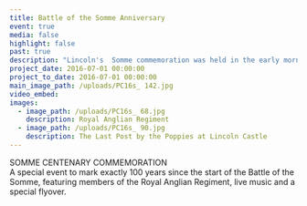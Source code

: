 ```yaml
---
title: Battle of the Somme Anniversary
event: true
media: false
highlight: false
past: true
description: "Lincoln's  Somme commemoration was held in the early morning on 1st July 2016 as part of the national centenary anniversary events held across the country at the exact hour when battle commenced one hundred years before."
project_date: 2016-07-01 00:00:00
project_to_date: 2016-07-01 00:00:00
main_image_path: /uploads/PC16s_ 142.jpg
video_embed:
images:
  - image_path: /uploads/PC16s_ 68.jpg
    description: Royal Anglian Regiment
  - image_path: /uploads/PC16s_ 90.jpg
    description: The Last Post by the Poppies at Lincoln Castle
---
```



SOMME CENTENARY COMMEMORATION
<br>A special event to mark exactly 100 years since the start of the Battle of the Somme, featuring members of the Royal Anglian Regiment, live music and a special flyover.